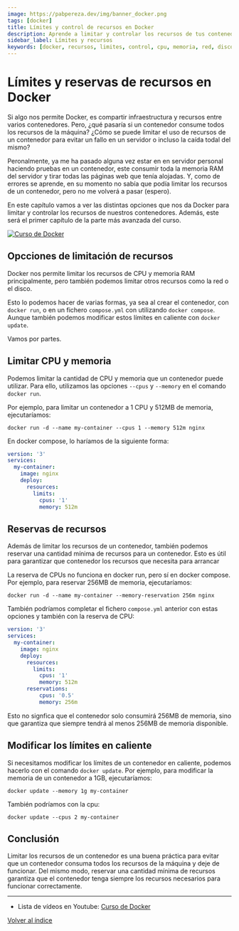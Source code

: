 ```yaml
---
image: https://pabpereza.dev/img/banner_docker.png
tags: [docker]
title: Límites y control de recursos en Docker
description: Aprende a limitar y controlar los recursos de tus contenedores Docker para mejorar la eficiencia y seguridad de tus aplicaciones.
sidebar_label: Límites y recursos
keywords: [docker, recursos, limites, control, cpu, memoria, red, disco, docker-compose, dockerfile, docker run]
---
```


# Límites y reservas de recursos en Docker
Si algo nos permite Docker, es compartir infraestructura y recursos entre varios contenedores. Pero, ¿qué pasaría si un contenedor consume todos los recursos de la máquina? ¿Cómo se puede limitar el uso de recursos de un contenedor para evitar un fallo en un servidor o incluso la caída todal del mismo?

Peronalmente, ya me ha pasado alguna vez estar en en servidor personal haciendo pruebas en un contenedor, este consumir toda la memoria RAM del servidor y tirar todas las páginas web que tenía alojadas. Y, como de errores se aprende, en su momento no sabía que podía limitar los recursos de un contenedor, pero no me volverá a pasar (espero).

En este capítulo vamos a ver las distintas opciones que nos da Docker para limitar y controlar los recursos de nuestros contenedores. Además, este será el primer capítulo de la parte más avanzada del curso.

[![Curso de Docker](https://img.youtube.com/vi/uWngx9hg_uk/maxresdefault.jpg)](https://www.youtube.com/watch?v=uWngx9hg_uk)


## Opcciones de limitación de recursos 
Docker nos permite limitar los recursos de CPU y memoria RAM principalmente, pero también podemos limitar otros recursos como la red o el disco. 

Esto lo podemos hacer de varias formas, ya sea al crear el contenedor, con `docker run`, o en un fichero `compose.yml` con utilizando `docker compose`. Aunque también podemos modificar estos límites en caliente con `docker update`.

Vamos por partes.

## Limitar CPU y memoria
Podemos limitar la cantidad de CPU y memoria que un contenedor puede utilizar. Para ello, utilizamos las opciones `--cpus` y `--memory` en el comando `docker run`.

Por ejemplo, para limitar un contenedor a 1 CPU y 512MB de memoria, ejecutaríamos:
```shell
docker run -d --name my-container --cpus 1 --memory 512m nginx
```

En docker compose, lo haríamos de la siguiente forma:
```yaml
version: '3'
services:
  my-container:
    image: nginx
    deploy:
      resources:
        limits:
          cpus: '1'
          memory: 512m
```

## Reservas de recursos
Además de limitar los recursos de un contenedor, también podemos reservar una cantidad mínima de recursos para un contenedor. Esto es útil para garantizar que contenedor los recursos que necesita para arrancar 

La reserva de CPUs no funciona en docker run, pero sí en docker compose. Por ejemplo, para reservar 256MB de memoria, ejecutaríamos:
```shell
docker run -d --name my-container --memory-reservation 256m nginx
```

También podríamos completar el fichero `compose.yml` anterior con estas opciones y también con la reserva de CPU:
```yaml
version: '3'
services:
  my-container:
    image: nginx
    deploy:
      resources:
        limits:
          cpus: '1'
          memory: 512m
      reservations:
          cpus: '0.5'
          memory: 256m
```

Esto no signfica que el contenedor solo consumirá 256MB de memoria, sino que garantiza que siempre tendrá al menos 256MB de memoria disponible.

## Modificar los límites en caliente
Si necesitamos modificar los límites de un contenedor en caliente, podemos hacerlo con el comando `docker update`. Por ejemplo, para modificar la memoria de un contenedor a 1GB, ejecutaríamos:
```shell
docker update --memory 1g my-container
```

También podríamos con la cpu:
```shell
docker update --cpus 2 my-container
```

## Conclusión
Limitar los recursos de un contenedor es una buena práctica para evitar que un contenedor consuma todos los recursos de la máquina y deje de funcionar. Del mismo modo, reservar una cantidad mínima de recursos garantiza que el contenedor tenga siempre los recursos necesarios para funcionar correctamente. 


---
* Lista de vídeos en Youtube: [Curso de Docker](https://www.youtube.com/playlist?list=PLQhxXeq1oc2n7YnjRhq7qVMzZWtDY7Zz0)

[Volver al índice](README.md#índice)